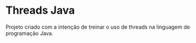 # Threads Java

Projeto criado com a intenção de treinar o uso de threads na linguagem de programação Java.

